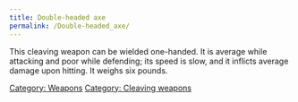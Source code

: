 ```yaml
---
title: Double-headed axe
permalink: /Double-headed_axe/
---
```


This cleaving weapon can be wielded one-handed. It is average while
attacking and poor while defending; its speed is slow, and it inflicts
average damage upon hitting. It weighs six pounds.

[Category: Weapons](Category:_Weapons "wikilink") [Category: Cleaving
weapons](Category:_Cleaving_weapons "wikilink")